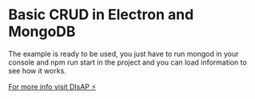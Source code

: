 
# Basic CRUD in Electron and MongoDB


The example is ready to be used, you just have to run mongod in your console and npm run start in the project and you can load information to see how it works.

[For more info visit DIsAP ⚡️](https://disap.com.ar)
